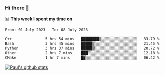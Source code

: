 ### Hi there 👋

📊 **This week I spent my time on**
<!--START_SECTION:waka-->

```txt
From: 01 July 2023 - To: 08 July 2023

C++               5 hrs 54 mins   ████████▒░░░░░░░░░░░░░░░░   33.79 %
Bash              3 hrs 45 mins   █████▒░░░░░░░░░░░░░░░░░░░   21.45 %
Python            3 hrs 37 mins   █████▒░░░░░░░░░░░░░░░░░░░   20.72 %
Other             2 hrs 7 mins    ███░░░░░░░░░░░░░░░░░░░░░░   12.18 %
CMake             1 hr 7 mins     █▓░░░░░░░░░░░░░░░░░░░░░░░   06.42 %
```

<!--END_SECTION:waka-->


[![Paul's github stats](https://github-readme-stats.vercel.app/api?username=mickeyouyou&theme=dracula&show_icons=true)](https://github.com/anuraghazra/github-readme-stats)
